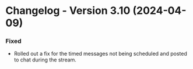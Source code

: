 # Changelog - Version 3.10 (2024-04-09)

### Fixed
- Rolled out a fix for the timed messages not being scheduled and posted to chat during the stream.